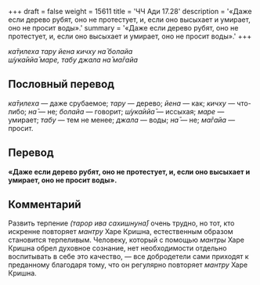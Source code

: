 +++
draft = false
weight = 15611
title = 'ЧЧ Ади 17.28'
description = '«Даже если дерево рубят, оно не протестует, и, если оно высыхает и умирает, оно не просит воды».'
summary = '«Даже если дерево рубят, оно не протестует, и, если оно высыхает и умирает, оно не просит воды».'
+++

_ка̄т̣илеха тару йена кичху на̄ болайа  
ш́ука̄ийа̄ маре, табу джала на̄ ма̄гайа_

## Пословный перевод

_ка̄т̣илеха_ — даже срубаемое; _тару_ — дерево; _йена_ — как; _кичху_ — что-либо; _на̄_ — не; _болайа_ — говорит; _ш́ука̄ийа̄_ — иссыхая; _маре_ — умирает; _табу_ — тем не менее; _джала_ — воды; _на̄_ — не; _ма̄гайа_ — просит.

## Перевод

**«Даже если дерево рубят, оно не протестует, и, если оно высыхает и умирает, оно не просит воды».**

## Комментарий

Развить терпение _(тарор ива сахишн̣уна̄)_ очень трудно, но тот, кто искренне повторяет _мантру_ Харе Кришна, естественным образом становится терпеливым. Человеку, который с помощью _мантры_ Харе Кришна обрел духовное сознание, нет необходимости отдельно воспитывать в себе это качество, — все добродетели сами приходят к преданному благодаря тому, что он регулярно повторяет _мантру_ Харе Кришна.

